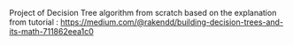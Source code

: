Project of Decision Tree algorithm from scratch based on the explanation from tutorial : https://medium.com/@rakendd/building-decision-trees-and-its-math-711862eea1c0
